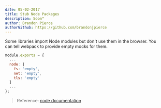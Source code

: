 ```yaml
---
date: 05-02-2017
title: Stub Node Packages
description: Soon™
author: Brandon Pierce
authorGithub: https://github.com/brandonjpierce
---
```


Some libraries import Node modules but don't use them in the browser. You can tell webpack to provide empty mocks for them.

```javascript
module.exports = {
  ...
  node: {
    fs: 'empty',
    net: 'empty',
    tls: 'empty'
  }
  ...
};
```

> Reference: [node documentation](https://webpack.js.org/configuration/node/)
